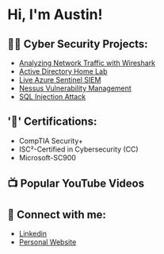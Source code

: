 <h1>Hi, I'm Austin!

<h2>👨‍💻 Cyber Security Projects:</h2>

 - [Analyzing Network Traffic with Wireshark](https://github.com/amolinaro23/Wireshark/blob/main/README.md)
 - [Active Directory Home Lab](https://github.com/amolinaro23/ActiveDirectoryLab/blob/main/README.md)
 - [Live Azure Sentinel SIEM](https://github.com/amolinaro23/Azure-Sentinel-SIEM-/blob/main/README.md)
 - [Nessus Vulnerability Management](https://github.com/amolinaro23/Nessus-Vulnerability-Management)
 - [SQL Injection Attack](https://github.com/amolinaro23/SQL-Injection-Attack)
   
<h2>'📃' Certifications:</h2>

- CompTIA Security+
- ISC²-Certified in Cybersecurity (CC)
- Microsoft-SC900


<h2>📺 Popular YouTube Videos</h2>




<h2> 🤳 Connect with me:</h2>

- [Linkedin](https://www.linkedin.com/in/austinrmolinaro)
- [Personal Website](https://www.armolinaro.com)


<!--

Here are some ideas to get you started:

- 🔭 I’m currently working on ...
- 🌱 I’m currently learning ...
- 👯 I’m looking to collaborate on ...
- 🤔 I’m looking for help with ...
- 💬 Ask me about ...
- 📫 How to reach me: ...
- 😄 Pronouns: ...
- ⚡ Fun fact: ...
-->
